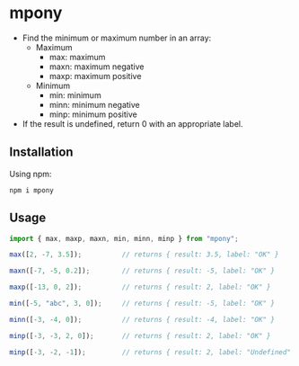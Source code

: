 # mpony
* Find the minimum or maximum number in an array:
    * Maximum
        * max: maximum
        * maxn: maximum negative
        * maxp: maximum positive
    * Minimum
        * min: minimum
        * minn: minimum negative
        * minp: minimum positive
* If the result is undefined, return 0 with an appropriate label. 

## Installation
Using npm:
```
npm i mpony
```

## Usage
```Typescript
import { max, maxp, maxn, min, minn, minp } from "mpony";

max([2, -7, 3.5]);          // returns { result: 3.5, label: "OK" }

maxn([-7, -5, 0.2]);        // returns { result: -5, label: "OK" }

maxp([-13, 0, 2]);          // returns { result: 2, label: "OK" }

min([-5, "abc", 3, 0]);     // returns { result: -5, label: "OK" }

minn([-3, -4, 0]);          // returns { result: -4, label: "OK" }

minp([-3, -3, 2, 0]);       // returns { result: 2, label: "OK" }

minp([-3, -2, -1]);         // returns { result: 2, label: "Undefined" }
```